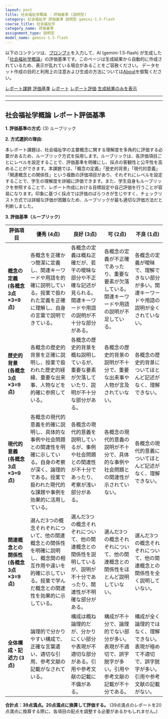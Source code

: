 ```yaml
---
layout: post
title: 社会福祉学概論 - 評価基準 (説明型)
category: 社会福祉学 評価基準 説明型 gemini-1.5-flash
course_title: 社会福祉学
category_name: 評価基準
assignment_type: 説明型
model_name: gemini-1.5-flash
---
```


以下のコンテンツは、[プロンプト](https://github.com/takedatoshiyuki/synthetic_assignments/tree/main/generated/社会福祉学/gemini-1.5-flash/prompt_評価基準-説明型.md)を入力して、AI (gemini-1.5-flash) が生成した「[社会福祉学概論](/contents/社会福祉学/)」の評価基準です。このページは生成結果から自動的に作成されているため、表示が乱れている場合があることをご容赦ください。
データセット作成の目的と利用上の注意および生成の方法については[About](/About)を御覧ください。

[レポート課題](../レポート課題-説明型)
[評価基準](../評価基準-説明型)
[レポート](../レポート-説明型)
[レポート評価](../レポート評価-説明型)
[生成結果のみを表示](https://github.com/takedatoshiyuki/synthetic_assignments/tree/main/generated/社会福祉学/gemini-1.5-flash/評価基準-説明型.md)
  

***
***
  
## 社会福祉学概論 レポート評価基準

**1. 評価基準の方式:** (3) ルーブリック

**2. 方式選択の理由:**

本レポート課題は、社会福祉学の主要概念に関する理解度を多角的に評価する必要があるため、ルーブリック方式を採用します。ルーブリックは、各評価項目ごとにレベルを設定することで、評価基準を明確にし、採点の客観性と公平性を高めることができます。本課題では、「概念の定義」「歴史的背景」「現代的意義」「関連概念との関係性」という複数の評価項目があり、それぞれにレベルを設定することで、学生の理解度を詳細に評価できます。また、学生自身もルーブリックを参照することで、レポート作成における目標設定や自己評価を行うことが容易になります。印象に基づく採点では評価のばらつきが生じやすく、チェックリスト方式では詳細な評価が困難なため、ルーブリックが最も適切な評価方法だと判断しました。


**3. 評価基準（ルーブリック）**

| 評価項目 | 優秀 (4点) | 良好 (3点) | 可 (2点) | 不良 (1点) |
|---|---|---|---|---|
| **概念の定義 (各概念3点×3=9点)** | 各概念を正確かつ簡潔に定義し、関連キーワードや用語を的確に説明している。授業で扱われた定義を正確に理解し、自身の言葉で説明できている。 | 各概念の定義は概ね正確だが、若干の曖昧な部分や不正確な記述が見られる。関連キーワードや用語の説明が不十分な部分がある。 | 各概念の定義が不正確であったり、重要な要素が欠落している。関連キーワードや用語の説明が不足している。 | 各概念の定義が曖昧で、理解できない部分が多い。関連キーワードや用語の説明が全くされていない。 |
| **歴史的背景 (各概念3点×3=9点)** | 各概念の歴史的背景を正確に説明し、授業で扱われた歴史的経緯、重要な出来事、人物などを的確に参照している。 | 各概念の歴史的背景を概ね説明しているが、重要な要素が欠落していたり、説明が不十分な部分がある。 | 各概念の歴史的背景の説明が不十分で、重要な出来事や人物が言及されていない。 | 各概念の歴史的背景についてほとんど記述がなく、理解できない。 |
| **現代的意義 (各概念3点×3=9点)** | 各概念の現代的意義を的確に説明し、具体的な事例や社会問題との関連性を明確に示している。自身の考察が深く、論理的である。授業で扱われた現代的な課題や事例を効果的に活用している。 | 各概念の現代的意義を説明しているが、事例や社会問題との関連性が不十分であったり、考察が浅い部分がある。 | 各概念の現代的意義の説明が不十分で、具体的な事例や社会問題との関連性が示されていない。 | 各概念の現代的意義についてほとんど記述がなく、理解できない。 |
| **関連概念との関係性 (各概念3点×3=9点)** | 選んだ3つの概念それぞれについて、他の関連概念との関係性を明確に説明し、概念間の相互作用や違いを的確に示している。授業で学んだ概念との関連性を効果的に示している。 | 選んだ3つの概念それぞれについて、他の関連概念との関係性を説明しているが、説明が不十分であったり、関連性が不明確な部分がある。 | 選んだ3つの概念それぞれについて、他の関連概念との関係性をほとんど説明していない。 | 選んだ3つの概念それぞれについて、他の関連概念との関係性を全く説明していない。 |
| **全体構成・記述力 (3点)** | 論理的で分かりやすい構成で、正確な言葉遣い、適切な引用、参考文献の記載がなされている。 | 構成は概ね論理的だが、分かりにくい部分や表現が不適切な部分がある。引用や参考文献の記載に不備がある。 | 構成が不十分で、論理的でない部分が多い。表現が不適切で、誤字脱字が多い。引用や参考文献の記載が不十分である。 | 構成が全く論理的ではなく、理解できない。表現が極めて不適切で、誤字脱字が多い。引用や参考文献の記載がない。 |


**合計点：39点満点。20点満点に換算して評価する。**  (39点満点のレポートを20点満点に換算する際に、各項目の配点を調整する必要があるかもしれません。)
